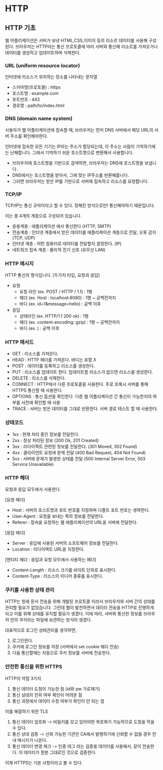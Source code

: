 # HTTP

## HTTP 기초

웹 어플리케이션은 서버가 보낸 HTML,CSS,이미지 등의 리소르 데이터를 사용해 구성된다.
브라우저는 HTTP라는 통신 프로토콜에 따라 서버와 통신해 리소르를 가져오거나 데이터를 생성하고 업데이트하며 삭제한다.

### URL (uniform resource locator)

인터넷에 리소스가 위치하는 장소를 나타내는 문자열

- 스키마명(프로토콜) : https
- 호스트명 : example.com
- 포트번호 : 443
- 경로명 : path/to/index.html

### DNS (domain name system)

사용자가 웹 어플리케이션에 접속할 때, 브라우저는 먼저 DNS 서버에서 해당 URL의 서버 주소를 확인해야한다.

인터넷에 접속한 모든 기기는 IP라는 주소가 할당되는데, 이 주소는 사람이 기억하기에는 난해합니다.
그래서 기억하기 쉬운 호스트명으로 변환해서 사용합니다.

- 브라우저에 호스트명을 기반으로 검색하면, 브라우저는 DNS에 호스트명을 보냅니다.
- DNS에서는 호스트명을 받아서, 그에 맞는 IP주소를 반환해줍니다.
- 그러면 브라우저는 받은 IP를 기반으로 서버에 접속하고 리소스를 요청합니다.

### TCP/IP

TCP/IP는 통신 규악이라고 할 수 있다. 정해진 방식으로만! 통신해야하기 때문입니다.

이는 총 4개의 계층으로 구성되어 있습니다.

- 응용계층 : 애플리케이션 에서 통신한다 (HTTP, SMTP)
- 전송계층 : 인터넷 계층에서 받은 데이터를 애플리케이션 계층으로 전달, 오류 감지 (TCP, UDP)
- 인터넷 계층 : 어떤 컴퓨터로 데이터를 전달할지 결정한다. (IP)
- 네트워크 접속 계층 : 물리적 전기 신호 (유무선 LAN)

### HTTP 메시지

HTTP 통신의 형식입니다.
[두가지 타입, 요청과 응답]

- 요청
  - 요청 라인 (ex. POST / HTTP / 1.1) : 1행
  - 헤더 (ex. Host : localhost:8080) : 1행 ~ 공백전까지
  - 바디 (ex. id=1&message=hello) : 공백 이후
- 응답
  - 상태라인 (ex. HTTP/1.1 200 ok) : 1행
  - 헤더 (ex. content-encoding: gzip) : 1행 ~ 공백전까지
  - 바디 (ex. <!doctype html>) : 공백 이후

### HTTP 메서드

- GET : 리소스를 가져온다.
- HEAD : HTTP 헤더를 가져온다. 바디는 포함 X
- POST : 데이터를 등록하고 리소스를 생성한다.
- PUT : 리소스를 업데이트 한다. 업데이트할 리소스가 없으면 리소스를 생성한다.
- DELETE : 리소스를 삭제한다.
- CONNECT : HTTP에서 다른 프로토콜을 사용한다. 주로 프록시 서버를 통해 HTTPS 통신할 때 사용한다.
- OPTIONS : 통신 옵션을 확인한다. 다른 웹 어플리케이션 간 통신이 가능한지의 여부를 사전에 확인할 때 사용
- TRACE : 서버는 받은 데이터를 그대로 반환한다. 서버 경로 테스트 할 때 사용한다.

### 상태코드

- 1xx : 현재 처리 중인 정보를 전달한다.
- 2xx : 정상 처리된 정보 (200 Ok, 201 Created)
- 3xx : 리다이렉트 관련된 정보를 전달한다. (301 Moved, 302 Found)
- 4xx : 클라이언트 요청에 문제 전달 (400 Bad Request, 404 Not Found)
- 5xx : 서버에 문제가 발생한 상태를 전달 (500 Internal Server Error, 503 Service Unavailable)

### HTTP 헤더

요청과 응답 모두에서 사용한다.

[요청 헤더]

- Host : 서버의 호스트명과 포트 번호를 지정하며 디폴트 포트 번호는 생략한다.
- User-Agent : 요청을 보내는 쪽의 정보를 전달한다.
- Referer : 접속을 요청하는 웹 애플리케이션의 URL을 서버에 전달한다.

[응답 헤더]

- Server : 응답에 사용된 서버의 소프트웨어 정보를 전달한다.
- Location : 리다이렉트 URL을 지정한다.

[엔티티 헤더 : 응답과 요청 모두에서 사용하는 헤더]

- Content-Length : 리소스 크기를 바이트 단위로 표시한다.
- Content-Type : 리소스의 미디어 종류를 표시한다.

### 쿠키를 사용한 상태 관리

HTTP는 원래 문서 전송을 위해 개발된 프로토콜 이라서 브라우저와 서버 간의 상태를 관리할 필요가 없었습니다.
그런데 웹이 발전하면서 데이터 전송을 HTTP로 진행하게 되고 이를 위해 상태를 유지할 필요가 생겼다.
이에 따라, 서버와 통신한 정보를 브라우저 안의 쿠키라는 파일에 보관하는 방식이 생겼다.

대표적으로 로그인 상태관리를 생각하면,

1. 로그인한다.
2. 쿠키에 로그인 정보를 저장 (서버에서 set cookie 헤더 전송)
3. 다음 통신할때는 자동으로 쿠키 정보를 서버에 전송한다.

### 안전한 통신을 위한 HTTPS

HTTP의 약점 3가지

1. 통신 데이터 도청이 가능한 점 (id와 pw 가로채기)
2. 통신 상대의 진위 여부 확인이 어려운 점
3. 통신 과정에서 데이터 수정 여부가 확인이 안 되는 점

이를 해결하기 위한 TLS

1. 통신 데이터 암호화 -> 비밀키를 갖고 있어야한 복호화가 가능하므로 도청을 막을 수 있다.
2. 통신 상대 검증 -> 신뢰 가능한 기관인 CA에서 발행하기에 신뢰할 수 없을 경우 안내 메시지가 나온다.
3. 통신 데이터 변경 체크 -> 인증 태그 라는 검증용 데이터를 사용해서, 같이 전송한다. 이 데이터가 원본 그대로인 것으로 검증한다.

이제 HTTPS는 기본 사항이라고 볼 수 있다.
